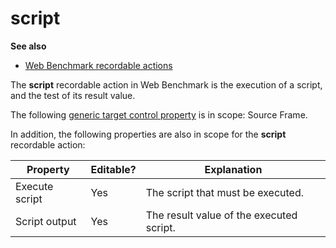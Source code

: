 # script

**See also**

- [Web Benchmark recordable actions](/docs/Web%20and%20app%20UIs/Web%20Benchmark%20recordable%20actions)

The **script** recordable action in Web Benchmark is the execution of a script, and the test of its result value.

The following [generic target control property](/docs/Web%20and%20app%20UIs/Testing%20your%20web%20application%20with%20USoft%20Web%20Benchmark/Web%20Benchmark%20test%20editing%20Identifying%20target%20controls%20and%20their%20properties.md) is in scope: Source Frame.

In addition, the following properties are also in scope for the **script** recordable action:

|**Property**|**Editable?**|**Explanation**|
|--------|--------|--------|
|Execute script|Yes     |The script that must be executed.|
|Script output|Yes     |The result value of the executed script.|